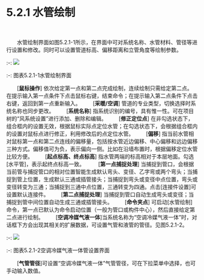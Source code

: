 # 5.2.1 水管绘制
<br/>

&emsp;&emsp;水管绘制界面如图5.2.1-1所示，在界面中可对系统名称、水管材料、管径等进行设置和修改。同时可以设置管道标高、偏移距离和立管角度等绘制参数。
 <br/>

:-: ![](images/156.png)

:-: 图表5.2.1-1水管绘制界面
<br/>


&emsp;&emsp;[**鼠标操作**] 依次给定第一点和第二点完成绘制，连续绘制只需给定第二点。在提示输入第一点条件下点击鼠标右键，结束命令；在提示输入第二点条件下点击右键，返回到第一点重新输入。
&emsp;&emsp;[**采暖/空调**] 管道的专业类型，切换选择时系统名称也同步更改。
&emsp;&emsp;[**系统名称**] 指系统识别的编号，具有惟一性。可在项目树的“风系统设置”进行添加、删除和编辑。
&emsp;&emsp;[**修正定位点**] 在非勾选状态下，组合框内的设置无效，根据鼠标实际点定位水管；在勾选状态下，会根据组合框内的设置对鼠标点进行修正，利用修改后的点定位水管。
&emsp;&emsp;[**偏移**] 指当前水管相对鼠标第一点和第二点连线的偏移量，包括按水管近边偏移、中心偏移和远边偏移三种方式。偏移值可为负，表示偏向一侧。比如在沿墙布置时，根据偏移定位水管比较方便。
&emsp;&emsp;[**起点标高、终点标高**] 指水管两端的标高相对于本层地面。勾选[水平管]，表示起终点标高一致。
&emsp;&emsp; [**第一点捕捉处理**] 当捕捉到管口，会根据当前管与捕捉管口的相对位置智能生成默认弯头、变径、乙字弯或两个弯头；当捕捉到管上位置，生成默认三通或插管接头；当捕捉到弯头或变径中点位置，弯头或变径转变为三通；当捕捉到三通中点位置，三通转变为四通。点击[连接件设置]可设置默认连接件。
&emsp;&emsp;[**第二点捕捉处理**] 当捕捉到管口自动生成弯头或变径；当捕捉到管中间位置自动生成三通或插管接头。
&emsp;&emsp;[**命令夹点**] 可启动[水管绘制]命令，第一点已默认为命令启动位置（一般为管口或构件中心），然后直接给定第二点进行绘制。
&emsp;&emsp;[**空调冷媒气液一体**]当系统名称为“空调冷媒气液一体”时，对话框下方会出现其相关的扩展数据，可设置气管和液管的管径。见图5.2.1-2。
<br/>

:-: ![](images/157.png)


:-: 图表5.2.1-2空调冷媒气液一体管设置界面
<br/>


&emsp;&emsp;[**气管管径**]可设置“空调冷媒气液一体”气管管径，可在下拉菜单中选择，也可手动输入数值。
